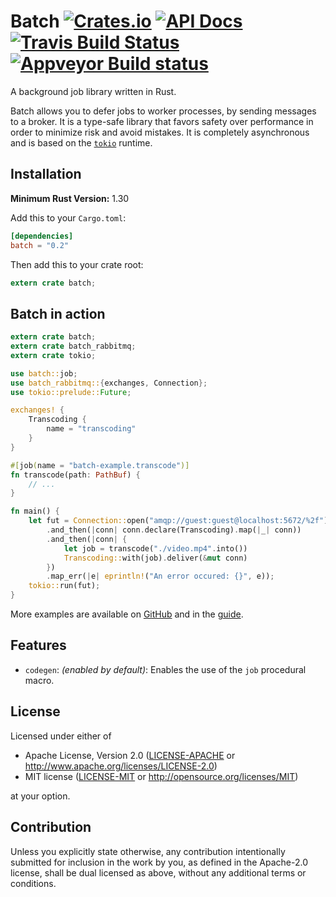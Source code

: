 # Batch [![Crates.io][crates-badge]][crates-url] [![API Docs][docs-badge]][docs-url] [![Travis Build Status][travis-badge]][travis-url] [![Appveyor Build status][appveyor-badge]][appveyor-url]

[crates-badge]: https://img.shields.io/crates/v/batch.svg
[crates-url]: https://crates.io/crates/batch
[docs-badge]: https://docs.rs/batch/badge.svg?version=0.1
[docs-url]: https://docs.rs/batch/0.1
[travis-badge]: https://travis-ci.org/kureuil/batch-rs.svg?branch=master
[travis-url]: https://travis-ci.org/kureuil/batch-rs
[appveyor-badge]: https://ci.appveyor.com/api/projects/status/p8390hfhs1ndmrv9/branch/master?svg=true
[appveyor-url]: https://ci.appveyor.com/project/kureuil/batch-rs/branch/master

A background job library written in Rust.

Batch allows you to defer jobs to worker processes, by sending messages to a broker. It is a type-safe library that favors safety over performance in order to minimize risk and avoid mistakes. It is completely asynchronous and is based on the [`tokio`] runtime.

[`tokio`]: https://crates.io/crates/tokio

## Installation

**Minimum Rust Version:** 1.30

Add this to your `Cargo.toml`:

```toml
[dependencies]
batch = "0.2"
```

Then add this to your crate root:

```rust
extern crate batch;
```

## Batch in action

```rust
extern crate batch;
extern crate batch_rabbitmq;
extern crate tokio;

use batch::job;
use batch_rabbitmq::{exchanges, Connection};
use tokio::prelude::Future;

exchanges! {
	Transcoding {
		name = "transcoding"
	}
}

#[job(name = "batch-example.transcode")]
fn transcode(path: PathBuf) {
	// ...
}

fn main() {
	let fut = Connection::open("amqp://guest:guest@localhost:5672/%2f")
		.and_then(|conn| conn.declare(Transcoding).map(|_| conn))
		.and_then(|conn| {
			let job = transcode("./video.mp4".into())
			Transcoding::with(job).deliver(&mut conn)
		})
		.map_err(|e| eprintln!("An error occured: {}", e));
	tokio::run(fut);
}
```

More examples are available on [GitHub][gh-examples] and in the [guide][user-guide].

[gh-examples]: https://github.com/kureuil/batch-rs/tree/master/batch/examples
[user-guide]: https://kureuil.github.io/batch-rs/

## Features

* `codegen`: *(enabled by default)*: Enables the use of the `job` procedural macro.

## License

Licensed under either of

 * Apache License, Version 2.0
   ([LICENSE-APACHE](LICENSE-APACHE) or http://www.apache.org/licenses/LICENSE-2.0)
 * MIT license
   ([LICENSE-MIT](LICENSE-MIT) or http://opensource.org/licenses/MIT)

at your option.

## Contribution

Unless you explicitly state otherwise, any contribution intentionally submitted for inclusion in the work by you, as defined in the Apache-2.0 license, shall be dual licensed as above, without any additional terms or conditions.
